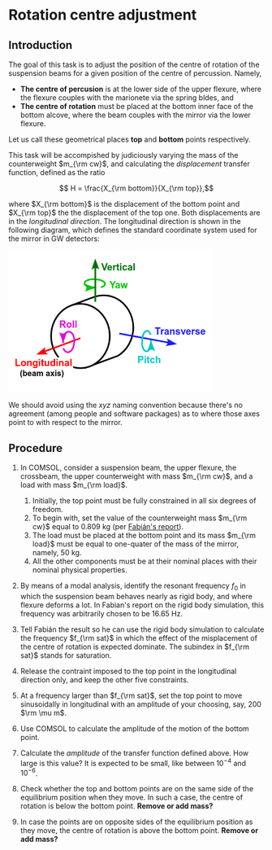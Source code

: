 # Rotation centre adjustment

## Introduction

The goal of this task is to  adjust the position of the centre of rotation of the suspension beams for a given position of the centre
of percussion. Namely, 

* **The centre of percusion** is at the lower side of the upper flexure, where the flexure couples with the marionete via
   the spring bldes, and
* **The centre of rotation** must be placed at the bottom inner face of the bottom alcove, where the beam couples with the
   mirror via the lower flexure.

Let us call these geometrical places **top** and **bottom** points respectively.

This task will be accompished by judiciously varying the mass of the counterweight $m_{\rm cw}$, and calculating the *displacement* 
transfer function, defined as the ratio

$$ H = \frac{X_{\rm bottom}}{X_{\rm top}},$$

where $X_{\rm bottom}$ is the displacement of the bottom point and $X_{\rm top}$ the the displacement of the top one. Both displacements
are in the *longitudinal direction*.
The longitudinal direction is shown in the following diagram, which defines the standard coordinate system used for the mirror in GW detectors:

<img src="figures/standard_coordinate_system.png " alt="drawing" width="400"/>

We should avoid using the *xyz* naming convention because there's no agreement (among people and software packages) as to where those axes point to with respect to the mirror.

## Procedure

1. In COMSOL, consider a suspension beam, the upper flexure, the crossbeam, the upper counterweight with mass $m_{\rm cw}$, and a load with mass $m_{\rm load}$.
   1. Initially, the top point must be fully constrained in all six degrees of freedom.
   2. To begin with, set the value of the counterweight mass $m_{\rm cw}$ equal to 0.809 kg (per [Fabián's report](reports/cryogenic_suspension_rigid_body_model_fabian.pdf)).
   3. The load must be placed at the bottom point and its mass $m_{\rm load}$ must be equal to one-quater of the mass of the mirror, namely, 50 kg.
   4. All the other components must be at their nominal places with their nominal physical properties.

2. By means of a modal analysis, identify the resonant frequency $f_{0}$ in which the suspension beam behaves nearly as rigid body, and where flexure deforms a lot. In Fabian's report on the rigid body simulation, this frequency was arbitrarily chosen to be 16.65 Hz.
3. Tell Fabián the result so he can use the rigid body simulation to calculate the frequency $f_{\rm sat}$ in which the effect of the misplacement of the centre of rotation is expected dominate. The subindex in $f_{\rm sat}$ stands for saturation.

4. Release the contraint imposed to the top point in the longitudinal direction only, and keep the other five constraints.
  
2. At a frequency larger than $f_{\rm sat}$, set the top point to move sinusoidally in longitudinal with an amplitude of your choosing,   say, 200 $\rm \mu m$.

3. Use COMSOL to calculate the amplitude of the motion of the bottom point.
4. Calculate the *amplitude* of the transfer function defined above. How large is this value? It is expected to be small, like between $10^{-4}$ and $10^{-6}$.
5. Check whether the top and bottom points are on the same side of the equilibrium position when they move. In such a case, the centre of rotation is below the bottom point. **Remove or add mass?**
6. In case the points are on opposite sides of the equilibrium position as they move, the centre of rotation is above the bottom point.
   **Remove or add mass?**

